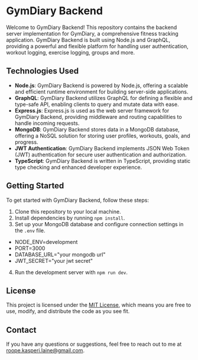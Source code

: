 # GymDiary Backend

Welcome to GymDiary Backend! This repository contains the backend server implementation for GymDiary, a comprehensive fitness tracking application. GymDiary Backend is built using Node.js and GraphQL, providing a powerful and flexible platform for handling user authentication, workout logging, exercise logging, groups and more.

## Technologies Used

- **Node.js**: GymDiary Backend is powered by Node.js, offering a scalable and efficient runtime environment for building server-side applications.
- **GraphQL**: GymDiary Backend utilizes GraphQL for defining a flexible and type-safe API, enabling clients to query and mutate data with ease.
- **Express.js**: Express.js is used as the web server framework for GymDiary Backend, providing middleware and routing capabilities to handle incoming requests.
- **MongoDB**: GymDiary Backend stores data in a MongoDB database, offering a NoSQL solution for storing user profiles, workouts, goals, and progress.
- **JWT Authentication**: GymDiary Backend implements JSON Web Token (JWT) authentication for secure user authentication and authorization.
- **TypeScript**: GymDiary Backend is written in TypeScript, providing static type checking and enhanced developer experience.

## Getting Started

To get started with GymDiary Backend, follow these steps:

1. Clone this repository to your local machine.
2. Install dependencies by running `npm install`.
3. Set up your MongoDB database and configure connection settings in the `.env` file.
  - NODE_ENV=development
  - PORT=3000
  - DATABASE_URL="your mongodb url"
  - JWT_SECRET="your jwt secret"
4. Run the development server with `npm run dev`.

## License

This project is licensed under the [MIT License](LICENSE), which means you are free to use, modify, and distribute the code as you see fit.

## Contact

If you have any questions or suggestions, feel free to reach out to me at [roope.kasperi.laine@gmail.com](mailto:roope.kasperi.laine@gmail.com).
